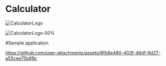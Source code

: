 # Calculator
![CalculatorLogo](https://github.com/user-attachments/assets/fa982698-19cc-48ec-9775-545e0dc173b9)

![CalculatorLogo-50%](https://github.com/user-attachments/assets/6e0401fa-7185-4b78-9494-08e2f298588f)


#Sample application

https://github.com/user-attachments/assets/6fb8e480-403f-46df-9d27-a55cee75b99c

